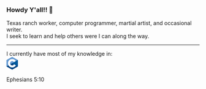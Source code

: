 ### Howdy Y'all!! 👋

Texas ranch worker, computer programmer, martial artist, and occasional writer. 
<br>
I seek to learn and help others were I can along the way.

---
I currently have most of my knowledge in:<br>
<img alt="C" src="./C_Programming_Language.svg" width="30" />

Ephesians 5:10
